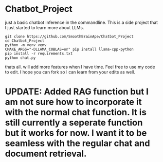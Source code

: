# Chatbot_Project

just a basic chatbot inference in the commandline. This is a side project that I just started to learn more about LLMs.

```
git clone https://github.com/SmoothBrainApe/Chatbot_Project
cd Chatbot_Project
python -m venv venv
CMAKE_ARGS="-DLLAMA_CUBLAS=on" pip install llama-cpp-python
pip install -r requirements.txt
python chat.py
```

thats all. will add more features when I have time.
Feel free to use my code to edit. I hope you can fork so I can learn from your edits as well.

# UPDATE: Added RAG function but I am not sure how to incorporate it with the normal chat function. It is still currently a seperate function but it works for now. I want it to be seamless with the regular chat and document retrieval.
